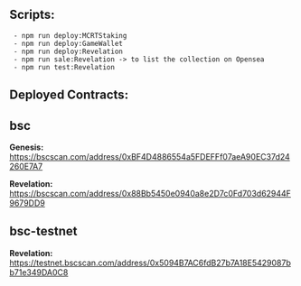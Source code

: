 ## Scripts:

     - npm run deploy:MCRTStaking
     - npm run deploy:GameWallet
     - npm run deploy:Revelation
     - npm run sale:Revelation -> to list the collection on Opensea
     - npm run test:Revelation

## Deployed Contracts:

## bsc

**Genesis:**
https://bscscan.com/address/0xBF4D4886554a5FDEFFf07aeA90EC37d24260E7A7

**Revelation:**
https://bscscan.com/address/0x88Bb5450e0940a8e2D7c0Fd703d62944F9679DD9

## bsc-testnet

**Revelation:**
https://testnet.bscscan.com/address/0x5094B7AC6fdB27b7A18E5429087bb71e349DA0C8

